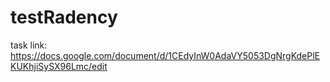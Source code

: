 # testRadency
task link: https://docs.google.com/document/d/1CEdyInW0AdaVY5053DgNrgKdePlEKUKhjiSySX96Lmc/edit
